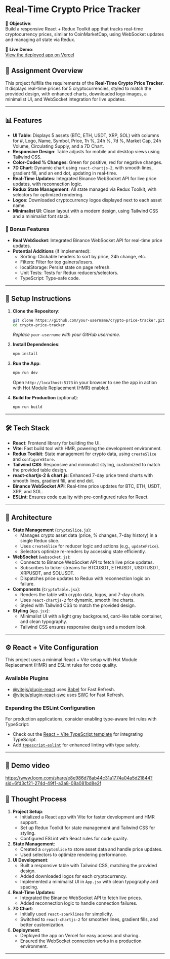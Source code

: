 # Real-Time Crypto Price Tracker

🎯 **Objective**:  
Build a responsive React + Redux Toolkit app that tracks real-time cryptocurrency prices, similar to CoinMarketCap, using WebSocket updates and managing all state via Redux.

🚀 **Live Demo**:  
[View the deployed app on Vercel](https://your-vercel-app-url.vercel.app)  


## 📘 Assignment Overview
This project fulfills the requirements of the **Real-Time Crypto Price Tracker**. It displays real-time prices for 5 cryptocurrencies, styled to match the provided design, with enhanced charts, downloaded logo images, a minimalist UI, and WebSocket integration for live updates.

---

## 📊 Features
- **UI Table**: Displays 5 assets (BTC, ETH, USDT, XRP, SOL) with columns for #, Logo, Name, Symbol, Price, 1h %, 24h %, 7d %, Market Cap, 24h Volume, Circulating Supply, and a 7D Chart.
- **Responsive Design**: Table adjusts for mobile and desktop views using Tailwind CSS.
- **Color-Coded % Changes**: Green for positive, red for negative changes.
- **7D Chart**: Dynamic chart using `react-chartjs-2`, with smooth lines, gradient fill, and an end dot, updating in real-time.
- **Real-Time Updates**: Integrated Binance WebSocket API for live price updates, with reconnection logic.
- **Redux State Management**: All state managed via Redux Toolkit, with selectors for optimized rendering.
- **Logos**: Downloaded cryptocurrency logos displayed next to each asset name.
- **Minimalist UI**: Clean layout with a modern design, using Tailwind CSS and a minimalist font stack.

### 🌟 Bonus Features
- **Real WebSocket**: Integrated Binance WebSocket API for real-time price updates.
- **Potential Additions** (if implemented):
  - Sorting: Clickable headers to sort by price, 24h change, etc.
  - Filters: Filter for top gainers/losers.
  - localStorage: Persist state on page refresh.
  - Unit Tests: Tests for Redux reducers/selectors.
  - TypeScript: Type-safe code.

---

## 📁 Setup Instructions
1. **Clone the Repository**:
   ```bash
   git clone https://github.com/your-username/crypto-price-tracker.git
   cd crypto-price-tracker
   ```
   *Replace `your-username` with your GitHub username.*

2. **Install Dependencies**:
   ```bash
   npm install
   ```

3. **Run the App**:
   ```bash
   npm run dev
   ```
   Open `http://localhost:5173` in your browser to see the app in action with Hot Module Replacement (HMR) enabled.

4. **Build for Production** (optional):
   ```bash
   npm run build
   ```

---

## 🛠️ Tech Stack
- **React**: Frontend library for building the UI.
- **Vite**: Fast build tool with HMR, powering the development environment.
- **Redux Toolkit**: State management for crypto data, using `createSlice` and `configureStore`.
- **Tailwind CSS**: Responsive and minimalist styling, customized to match the provided table design.
- **react-chartjs-2 & chart.js**: Enhanced 7-day price trend charts with smooth lines, gradient fill, and end dot.
- **Binance WebSocket API**: Real-time price updates for BTC, ETH, USDT, XRP, and SOL.
- **ESLint**: Ensures code quality with pre-configured rules for React.

---

## 🧠 Architecture
- **State Management** (`cryptoSlice.js`):
  - Manages crypto asset data (price, % changes, 7-day history) in a single Redux slice.
  - Uses `createSlice` for reducer logic and actions (e.g., `updatePrice`).
  - Selectors optimize re-renders by accessing state efficiently.
- **WebSocket** (`websocket.js`):
  - Connects to Binance WebSocket API to fetch live price updates.
  - Subscribes to ticker streams for BTCUSDT, ETHUSDT, USDTUSDT, XRPUSDT, and SOLUSDT.
  - Dispatches price updates to Redux with reconnection logic on failure.
- **Components** (`CryptoTable.jsx`):
  - Renders the table with crypto data, logos, and 7-day charts.
  - Uses `react-chartjs-2` for dynamic, smooth line charts.
  - Styled with Tailwind CSS to match the provided design.
- **Styling** (`App.jsx`):
  - Minimalist UI with a light gray background, card-like table container, and clean typography.
  - Tailwind CSS ensures responsive design and a modern look.

---

## ⚙️ React + Vite Configuration
This project uses a minimal React + Vite setup with Hot Module Replacement (HMR) and ESLint rules for code quality.

### Available Plugins
- [@vitejs/plugin-react](https://github.com/vitejs/vite-plugin-react/blob/main/packages/plugin-react) uses [Babel](https://babeljs.io/) for Fast Refresh.
- [@vitejs/plugin-react-swc](https://github.com/vitejs/vite-plugin-react/blob/main/packages/plugin-react-swc) uses [SWC](https://swc.rs/) for Fast Refresh.

### Expanding the ESLint Configuration
For production applications, consider enabling type-aware lint rules with TypeScript:
- Check out the [React + Vite TypeScript template](https://github.com/vitejs/vite/tree/main/packages/create-vite/template-react-ts) for integrating TypeScript.
- Add [`typescript-eslint`](https://typescript-eslint.io) for enhanced linting with type safety.

---
## 📝 Demo video

https://www.loom.com/share/e8e986d78ab44c31a1774a04a5d21844?sid=6fd3cf21-274d-49f1-a3a8-08a081bd8e2f

## 📝 Thought Process
1. **Project Setup**:
   - Initialized a React app with Vite for faster development and HMR support.
   - Set up Redux Toolkit for state management and Tailwind CSS for styling.
   - Configured ESLint with React rules for code quality.
2. **State Management**:
   - Created a `cryptoSlice` to store asset data and handle price updates.
   - Used selectors to optimize rendering performance.
3. **UI Development**:
   - Built a responsive table with Tailwind CSS, matching the provided design.
   - Added downloaded logos for each cryptocurrency.
   - Implemented a minimalist UI in `App.jsx` with clean typography and spacing.
4. **Real-Time Updates**:
   - Integrated the Binance WebSocket API to fetch live prices.
   - Added reconnection logic to handle connection failures.
5. **7D Chart**:
   - Initially used `react-sparklines` for simplicity.
   - Switched to `react-chartjs-2` for smoother lines, gradient fills, and better customization.
6. **Deployment**:
   - Deployed the app on Vercel for easy access and sharing.
   - Ensured the WebSocket connection works in a production environment.

---
